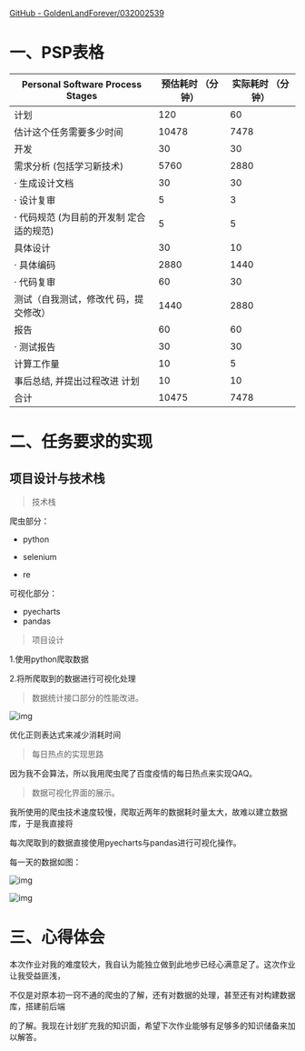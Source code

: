  [GitHub - GoldenLandForever/032002539](https://github.com/GoldenLandForever/032002539)

# 一、PSP表格

| Personal Software Process Stages         | 预估耗时 （分钟） | 实际耗时 （分钟） |
| ---------------------------------------- | ----------------- | ----------------- |
| 计划                                     | 120               | 60                |
| 估计这个任务需要多少时间                 | 10478             | 7478                 |
| 开发                                     | 30                | 30                |
| 需求分析 (包括学习新技术)                | 5760              | 2880              |
| · 生成设计文档                           | 30                | 30                |
| · 设计复审                               | 5                 | 3                 |
| · 代码规范 (为目前的开发制 定合适的规范) | 5                 | 5                 |
| 具体设计                                 | 30                | 10                |
| · 具体编码                               | 2880              | 1440              |
| · 代码复审                               | 60                | 30                |
| 测试（自我测试，修改代 码，提交修改）    | 1440              | 2880              |
| 报告                                     | 60                | 60                |
| · 测试报告                               | 30                | 30                |
| 计算工作量                               | 10                | 5                 |
| 事后总结, 并提出过程改进 计划            | 10                | 10                |
| 合计                                     | 10475             | 7478              |

# 二、任务要求的实现

## 项目设计与技术栈

> 技术栈

爬虫部分：

- python

- selenium

- re

  

可视化部分：

- pyecharts
- pandas

> 项目设计

1.使用python爬取数据

2.将所爬取到的数据进行可视化处理

> 数据统计接口部分的性能改进。



![img](https://img-blog.csdnimg.cn/be1b03fbc5d54eda9bbfff15c6969296.png)![点击并拖拽以移动](data:image/gif;base64,R0lGODlhAQABAPABAP///wAAACH5BAEKAAAALAAAAAABAAEAAAICRAEAOw==)



优化正则表达式来减少消耗时间

> 每日热点的实现思路

因为我不会算法，所以我用爬虫爬了百度疫情的每日热点来实现QAQ。

> 数据可视化界面的展示。

我所使用的爬虫技术速度较慢，爬取近两年的数据耗时量太大，故难以建立数据库，于是我直接将

每次爬取到的数据直接使用pyecharts与pandas进行可视化操作。

每一天的数据如图：

![img](https://img-blog.csdnimg.cn/a775a269e1b941e195195e6d3abd6ddc.png)![点击并拖拽以移动](data:image/gif;base64,R0lGODlhAQABAPABAP///wAAACH5BAEKAAAALAAAAAABAAEAAAICRAEAOw==)

 ![img](https://img-blog.csdnimg.cn/693fe945b782415cb5516e8e2d3c5f34.png)![点击并拖拽以移动](data:image/gif;base64,R0lGODlhAQABAPABAP///wAAACH5BAEKAAAALAAAAAABAAEAAAICRAEAOw==)



# 三、心得体会

本次作业对我的难度较大，我自认为能独立做到此地步已经心满意足了。这次作业让我受益匪浅，

不仅是对原本初一窍不通的爬虫的了解，还有对数据的处理，甚至还有对构建数据库，搭建前后端

的了解。我现在计划扩充我的知识面，希望下次作业能够有足够多的知识储备来加以解答。
